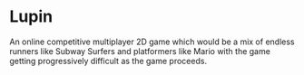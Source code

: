# Lupin
 An online competitive multiplayer 2D game which would be a mix of endless runners like Subway Surfers and platformers like Mario with the game getting progressively difficult as the game proceeds.

